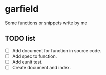 garfield
========

Some functions or snippets write by me

## TODO list
- [ ] Add document for function in source code.
- [ ] Add spec to function.
- [ ] Add eunit test.
- [ ] Create document and index.

